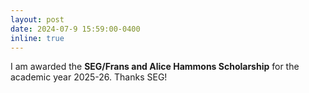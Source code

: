 ```yaml
---
layout: post
date: 2024-07-9 15:59:00-0400
inline: true
---
```


I am awarded the **SEG/Frans and Alice Hammons Scholarship** for the academic year 2025-26. Thanks SEG!
